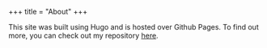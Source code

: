 +++
title = "About"
+++

This site was built using Hugo and is hosted over Github Pages.
To find out more, you can check out my repository [here](https://github.com/spyobird/ag101).